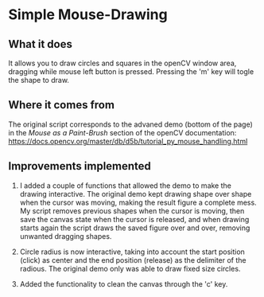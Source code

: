 # Simple Mouse-Drawing
## What it does
It allows you to draw circles and squares in the openCV window area, dragging while mouse left button is pressed. 
Pressing the 'm' key will togle the shape to draw.

## Where it comes from
The original script corresponds to the advaned demo (bottom of the page) in the *Mouse as a Paint-Brush* section of the 
openCV documentation:
https://docs.opencv.org/master/db/d5b/tutorial_py_mouse_handling.html

## Improvements implemented
1. I added a couple of functions that allowed the demo to make the drawing interactive. 
The original demo kept drawing shape over shape when the cursor was moving, making the result figure a complete mess.
My script removes previous shapes when the cursor is moving, then save the canvas state when the cursor is released,
and when drawing starts again the script draws the saved figure over and over, removing unwanted dragging shapes.

2. Circle radius is now interactive, taking into account the start position (click) as center 
and the end position (release) as the delimiter of the radious. The original demo only was able to draw fixed size circles.

3. Added the functionality to clean the canvas through the 'c' key.


